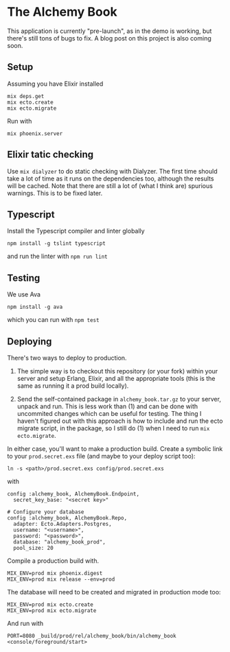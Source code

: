# The Alchemy Book

This application is currently "pre-launch", as in the demo is working, but there's still tons of bugs to fix. A blog post on this project is also coming soon.

## Setup

Assuming you have Elixir installed

```
mix deps.get
mix ecto.create
mix ecto.migrate
```

Run with

```
mix phoenix.server
```

## Elixir tatic checking

Use `mix dialyzer` to do static checking with Dialyzer. The first time should
take a lot of time as it runs on the dependencies too, although the results will
be cached. Note that there are still a lot of (what I think are) spurious
warnings. This is to be fixed later.

## Typescript

Install the Typescript compiler and linter globally

```
npm install -g tslint typescript
```

and run the linter with `npm run lint`

## Testing

We use Ava

```
npm install -g ava
```

which you can run with `npm test`

## Deploying

There's two ways to deploy to production.

1) The simple way is to checkout this repository (or your fork) within your
server and setup Erlang, Elixir, and all the appropriate tools (this is the
same as running it a prod build locally).

2) Send the self-contained package in `alchemy_book.tar.gz` to your server,
unpack and run. This is less work than (1) and can be done with uncommited
changes which can be useful for testing. The thing I haven't figured out with
this approach is how to include and run the ecto migrate script, in the package,
so I still do (1) when I need to run `mix ecto.migrate`.

In either case, you'll want to make a production build. Create a symbolic link
to your `prod.secret.exs` file (and maybe to your deploy script too):

```
ln -s <path>/prod.secret.exs config/prod.secret.exs
```

with

```
config :alchemy_book, AlchemyBook.Endpoint,
  secret_key_base: "<secret key>"

# Configure your database
config :alchemy_book, AlchemyBook.Repo,
  adapter: Ecto.Adapters.Postgres,
  username: "<username>",
  password: "<password>",
  database: "alchemy_book_prod",
  pool_size: 20
```

Compile a production build with.

```
MIX_ENV=prod mix phoenix.digest
MIX_ENV=prod mix release --env=prod
```

The database will need to be created and migrated in production mode too:
```
MIX_ENV=prod mix ecto.create
MIX_ENV=prod mix ecto.migrate
```

And run with

```
PORT=8080 _build/prod/rel/alchemy_book/bin/alchemy_book <console/foreground/start>
```
